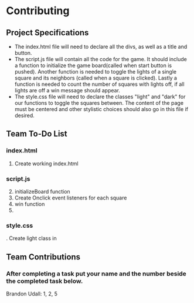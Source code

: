 # Contributing

## Project Specifications

- The index.html file will need to declare all the divs, as well as a title and button. 
- The script.js file will contain all the code for the game. It should include a function to initialize the game board(called when start button is pushed). Another function is needed to toggle the lights of a single square and its neighbors (called when a square is clicked). Lastly a function is needed to count the number of squares with lights off, if all lights are off a win message should appear.
- The style.css file will need to declare the classes "light" and "dark" for our functions to toggle the squares between. The content of the page must be centered and other stylistic choices should also go in this file if desired.

## Team To-Do List

### index.html
1. Create working index.html

### script.js
2. initializeBoard function
3. Create Onclick event listeners for each square
4. win function
5. 

### style.css
. Create light class in 

## Team Contributions

### After completing a task put your name and the number beside the completed task below.
Brandon Udall: 1, 2, 5
